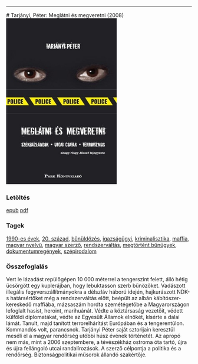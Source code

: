 <hr/>
# <a name="id_478">Tarjányi, Péter: Meglátni és megveretni (2008)</a>
<img src="https://github.com/BercziSandor/calibre_lib/raw/main/main/Tarjanyi%2C%20Peter/Meglatni%20es%20megveretni%20%28478%29/cover.jpg" alt="cover" width="300"/>

### Letöltés
[epub](https://github.com/BercziSandor/calibre_lib/raw/main/main/Tarjanyi%2C%20Peter/Meglatni%20es%20megveretni%20%28478%29/Meglatni%20es%20megveretni%20-%20Tarjanyi%2C%20Peter.epub) 
 [pdf](https://github.com/BercziSandor/calibre_lib/raw/main/main/Tarjanyi%2C%20Peter/Meglatni%20es%20megveretni%20%28478%29/Meglatni%20es%20megveretni%20-%20Tarjanyi%2C%20Peter.pdf)

### Tagek
[1990-es évek](https://github.com/berczisandor/calibre_lib/blob/main/main/_tags/1990-es%20%c3%a9vek.md), [20. század](https://github.com/berczisandor/calibre_lib/blob/main/main/_tags/20.%20sz%c3%a1zad.md), [bűnüldözés](https://github.com/berczisandor/calibre_lib/blob/main/main/_tags/b%c5%b1n%c3%bcld%c3%b6z%c3%a9s.md), [igazságügyi](https://github.com/berczisandor/calibre_lib/blob/main/main/_tags/igazs%c3%a1g%c3%bcgyi.md), [kriminalisztika](https://github.com/berczisandor/calibre_lib/blob/main/main/_tags/kriminalisztika.md), [maffia](https://github.com/berczisandor/calibre_lib/blob/main/main/_tags/maffia.md), [magyar nyelvű](https://github.com/berczisandor/calibre_lib/blob/main/main/_tags/magyar%20nyelv%c5%b1.md), [magyar szerző](https://github.com/berczisandor/calibre_lib/blob/main/main/_tags/magyar%20szerz%c5%91.md), [rendszerváltás](https://github.com/berczisandor/calibre_lib/blob/main/main/_tags/rendszerv%c3%a1lt%c3%a1s.md), [megtörtént bűnügyek](https://github.com/berczisandor/calibre_lib/blob/main/main/_tags/megt%c3%b6rt%c3%a9nt%20b%c5%b1n%c3%bcgyek.md), [dokumentumregények](https://github.com/berczisandor/calibre_lib/blob/main/main/_tags/dokumentumreg%c3%a9nyek.md), [szépirodalom](https://github.com/berczisandor/calibre_lib/blob/main/main/_tags/sz%c3%a9pirodalom.md)

### Összefoglalás
<div>
<p>Vert le lázadást repülőgépen 10 000 méterrel a tengerszint felett, álló hétig ücsörgött egy kuplerájban, hogy lebuktasson szerb bűnözőket. Vadászott illegális fegyverszállítmányokra a délszláv háború idején, hajkurászott NDK-s határsértőket még a rendszerváltás előtt, beépült az albán kábítószer- kereskedő maffiába, mázsaszám hordta szemétégetőbe a Magyarországon lefoglalt hasist, heroint, marihuánát. Védte a köztársaság vezetőit, védett külföldi diplomatákat, védte az Egyesült Államok elnökét, kísérte a dalai lámát. Tanult, majd tanított terrorelhárítást Európában és a tengerentúlon. Kommandós volt, parancsnok. Tarjányi Péter saját sztorijain keresztül meséli el a magyar rendőrség utóbbi húsz évének történetét. Az apropó nem más, mint a 2006 szeptembere, a tévészékház ostroma óta tartó, újra és újra fellángoló utcai randalírozások. A szerző célpontja a politika és a rendőrség. Biztonságpolitikai műsorok állandó szakértője.</p></div>



